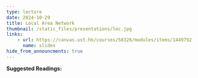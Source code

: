 ```yaml
---
type: lecture
date: 2024-10-29
title: Local Area Network
thumbnail: /static_files/presentations/lec.jpg
links: 
    - url: https://canvas.ust.hk/courses/58326/modules/items/1449792
      name: slides
hide_from_announcments: true
---
```

**Suggested Readings:**

